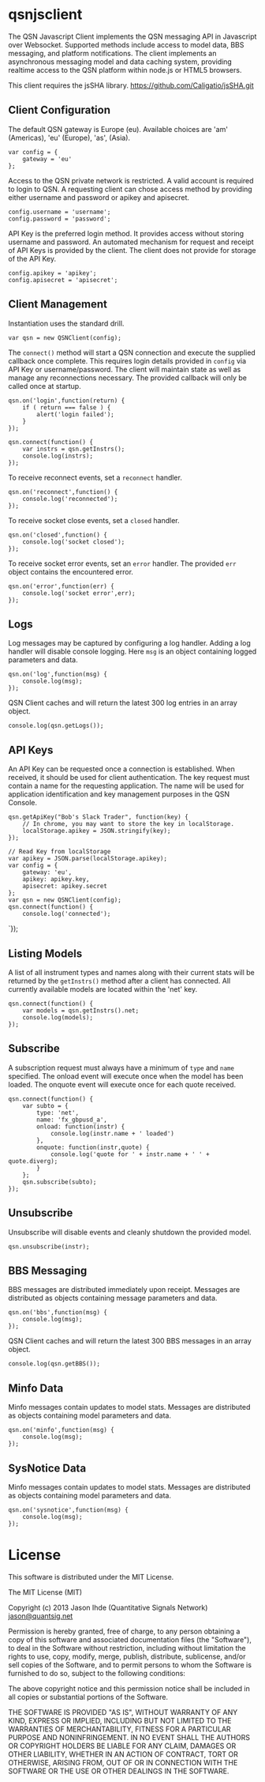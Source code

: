 qsnjsclient
===

The QSN Javascript Client implements the QSN messaging API in Javascript over Websocket. Supported methods include access to model data, BBS messaging, and platform notifications. The client implements an asynchronous messaging model and data caching system, providing realtime access to the QSN platform within node.js or HTML5 browsers.

This client requires the jsSHA library. https://github.com/Caligatio/jsSHA.git

Client Configuration
---

The default QSN gateway is Europe (eu). Available choices are 'am' (Americas), 'eu' (Europe), 'as', (Asia).

	var config = {
		gateway = 'eu'
	};

Access to the QSN private network is restricted. A valid account is required to login to QSN. A requesting client can chose access method by providing either username and password or apikey and apisecret.

	config.username = 'username';
	config.password = 'password';

API Key is the preferred login method. It provides access without storing username and password. An automated mechanism for request and receipt of API Keys is provided by the client. The client does not provide for storage of the API Key.

	config.apikey = 'apikey';
	config.apisecret = 'apisecret';

Client Management
---

Instantiation uses the standard drill.

	var qsn = new QSNClient(config);

The `connect()` method will start a QSN connection and execute the supplied callback once complete. This requires login details provided in `config` via API Key or username/password. The client will maintain state as well as manage any reconnections necessary. The provided callback will only be called once at startup.

	qsn.on('login',function(return) {
		if ( return === false ) {
			alert('login failed');
		}
	});

	qsn.connect(function() {
		var instrs = qsn.getInstrs();
		console.log(instrs);
	});

To receive reconnect events, set a `reconnect` handler.

	qsn.on('reconnect',function() {
		console.log('reconnected');	
	});

To receive socket close events, set a `closed` handler.

	qsn.on('closed',function() {
		console.log('socket closed');	
	});

To receive socket error events, set an `error` handler. The provided `err` object contains the encountered error.

	qsn.on('error',function(err) {
		console.log('socket error',err);	
	});

Logs
---

Log messages may be captured by configuring a log handler. Adding a log handler will disable console logging. Here `msg` is an object containing logged parameters and data.

	qsn.on('log',function(msg) {
		console.log(msg);
	});

QSN Client caches and will return the latest 300 log entries in an array object.

	console.log(qsn.getLogs());

API Keys
---

An API Key can be requested once a connection is established. When received, it should be used for client authentication. The key request must contain a name for the requesting application. The name will be used for application identification and key management purposes in the QSN Console.

	qsn.getApiKey("Bob's Slack Trader", function(key) {
		// In chrome, you may want to store the key in localStorage.
		localStorage.apikey = JSON.stringify(key);
	});

	// Read Key from localStorage
	var apikey = JSON.parse(localStorage.apikey);
	var config = {
		gateway: 'eu',
		apikey: apikey.key,
		apisecret: apikey.secret
	};
	var qsn = new QSNClient(config);
	qsn.connect(function() {
		console.log('connected');
`});

Listing Models
---

A list of all instrument types and names along with their current stats will be returned by the `getInstrs()` method after a client has connected. All currently available models are located within the 'net' key.

	qsn.connect(function() {
		var models = qsn.getInstrs().net;
		console.log(models);
	});

Subscribe
---

A subscription request must always have a minimum of `type` and `name` specified. The onload event will execute once when the model has been loaded. The onquote event will execute once for each quote received.

	qsn.connect(function() {
		var subto = {
			type: 'net',
			name: 'fx_gbpusd_a',
			onload: function(instr) {
				console.log(instr.name + ' loaded')
			},
			onquote: function(instr,quote) {
				console.log('quote for ' + instr.name + ' ' + quote.diverg);
			}
		};
		qsn.subscribe(subto);
	});

Unsubscribe
---

Unsubscribe will disable events and cleanly shutdown the provided model.

	qsn.unsubscribe(instr);

BBS Messaging
---

BBS messages are distributed immediately upon receipt. Messages are distributed as objects containing message parameters and data.

	qsn.on('bbs',function(msg) {
		console.log(msg);
	});

QSN Client caches and will return the latest 300 BBS messages in an array object.

	console.log(qsn.getBBS());

Minfo Data
---

Minfo messages contain updates to model stats. Messages are distributed as objects containing model parameters and data.

	qsn.on('minfo',function(msg) {
		console.log(msg);
	});

SysNotice Data
---

Minfo messages contain updates to model stats. Messages are distributed as objects containing model parameters and data.

	qsn.on('sysnotice',function(msg) {
		console.log(msg);
	});

License
===

This software is distributed under the MIT License.

The MIT License (MIT)

Copyright (c) 2013 Jason Ihde (Quantitative Signals Network) <jason@quantsig.net>

Permission is hereby granted, free of charge, to any person obtaining a copy
of this software and associated documentation files (the "Software"), to deal
in the Software without restriction, including without limitation the rights
to use, copy, modify, merge, publish, distribute, sublicense, and/or sell
copies of the Software, and to permit persons to whom the Software is
furnished to do so, subject to the following conditions:

The above copyright notice and this permission notice shall be included in
all copies or substantial portions of the Software.

THE SOFTWARE IS PROVIDED "AS IS", WITHOUT WARRANTY OF ANY KIND, EXPRESS OR
IMPLIED, INCLUDING BUT NOT LIMITED TO THE WARRANTIES OF MERCHANTABILITY,
FITNESS FOR A PARTICULAR PURPOSE AND NONINFRINGEMENT. IN NO EVENT SHALL THE
AUTHORS OR COPYRIGHT HOLDERS BE LIABLE FOR ANY CLAIM, DAMAGES OR OTHER
LIABILITY, WHETHER IN AN ACTION OF CONTRACT, TORT OR OTHERWISE, ARISING FROM,
OUT OF OR IN CONNECTION WITH THE SOFTWARE OR THE USE OR OTHER DEALINGS IN
THE SOFTWARE.


